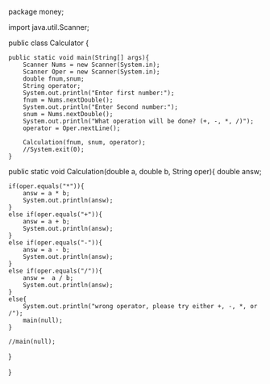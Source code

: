package money;



import java.util.Scanner;


public class Calculator {

	public static void main(String[] args){
		Scanner Nums = new Scanner(System.in);
		Scanner Oper = new Scanner(System.in);
		double fnum,snum;
		String operator;
		System.out.println("Enter first number:");
		fnum = Nums.nextDouble();
		System.out.println("Enter Second number:");
		snum = Nums.nextDouble();
		System.out.println("What operation will be done? (+, -, *, /)");
		operator = Oper.nextLine();
		
		Calculation(fnum, snum, operator);	
		//System.exit(0);
	}
	
public static void Calculation(double a, double b, String oper){
	double answ;
	
	if(oper.equals("*")){
		answ = a * b;
		System.out.println(answ);
	}
	else if(oper.equals("+")){
		answ = a + b;
		System.out.println(answ);
	}
	else if(oper.equals("-")){
		answ = a - b;
		System.out.println(answ);
	}
	else if(oper.equals("/")){
		answ =  a / b;
		System.out.println(answ);
	}
	else{
		System.out.println("wrong operator, please try either +, -, *, or /");
		main(null);
	}
	
	//main(null);
}

}
